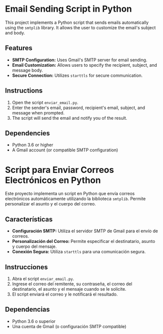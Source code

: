 # Email Sending Script in Python

This project implements a Python script that sends emails automatically using the `smtplib` library. It allows the user to customize the email's subject and body.

## Features

- **SMTP Configuration:** Uses Gmail's SMTP server for email sending.
- **Email Customization:** Allows users to specify the recipient, subject, and message body.
- **Secure Connection:** Utilizes `starttls` for secure communication.

## Instructions

1. Open the script `enviar_email.py`.
2. Enter the sender's email, password, recipient's email, subject, and message when prompted.
3. The script will send the email and notify you of the result.

## Dependencies

- Python 3.6 or higher
- A Gmail account (or compatible SMTP configuration)

# Script para Enviar Correos Electrónicos en Python

Este proyecto implementa un script en Python que envía correos electrónicos automáticamente utilizando la biblioteca `smtplib`. Permite personalizar el asunto y el cuerpo del correo.

## Características

- **Configuración SMTP:** Utiliza el servidor SMTP de Gmail para el envío de correos.
- **Personalización del Correo:** Permite especificar el destinatario, asunto y cuerpo del mensaje.
- **Conexión Segura:** Utiliza `starttls` para una comunicación segura.

## Instrucciones

1. Abra el script `enviar_email.py`.
2. Ingrese el correo del remitente, su contraseña, el correo del destinatario, el asunto y el mensaje cuando se le solicite.
3. El script enviará el correo y le notificará el resultado.

## Dependencias

- Python 3.6 o superior
- Una cuenta de Gmail (o configuración SMTP compatible)
